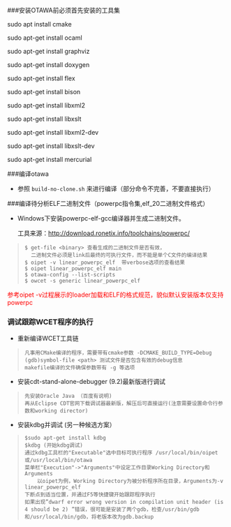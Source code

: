 ###安装OTAWA前必须首先安装的工具集

sudo apt install cmake

sudo apt-get install ocaml

sudo apt-get install graphviz

sudo apt-get install doxygen

sudo apt-get install flex

sudo apt-get install bison

sudo apt-get install libxml2

sudo apt-get install libxslt

sudo apt-get install libxml2-dev

sudo apt-get install libxslt-dev

sudo apt-get install mercurial 

###编译otawa

- 参照 ```build-no-clone.sh``` 来进行编译（部分命令不完善，不要直接执行）

###编译待分析ELF二进制文件（powerpc指令集,elf_20二进制文件格式）

-  Windows下安装powerpc-elf-gcc编译器并生成二进制文件。

    工具来源：http://download.ronetix.info/toolchains/powerpc/

>     $ get-file <binary> 查看生成的二进制文件是否有效，
>       二进制文件必须是link后最终的可执行文件，而不能是单个C文件的编译结果
>     $ oipet -v linear_powerpc_elf  带verbose选项的查看结果
>     $ oipet linear_powerpc_elf main
>     $ otawa-config --list-scripts
>     $ owcet -s generic linear_powerpc_elf
 
   <font color="red">参考oipet -v过程展示的loader加载和ELF的格式规范，貌似默认安装版本仅支持powerpc</font>

### 调试跟踪WCET程序的执行

- 重新编译WCET工具链
>     凡事用CMake编译的程序，需要带有cmake参数 -DCMAKE_BUILD_TYPE=Debug
>     (gdb)symbol-file <path> 测试文件是否包含有效的debug信息
>     makefile编译的文件确保参数带有 -g 等选项

- 安装cdt-stand-alone-debugger (9.2)最新版进行调试
>     先安装Oracle Java （百度有说明)
>     再从Eclipse CDT官网下载调试器最新版，解压后可直接运行(注意需要设置命令行参数和working director)

- 安装kdbg并调试 (另一种候选方案）
>     $sudo apt-get install kdbg
>     $kdbg (开始kdbg调试)
>     通过kdbg工具栏的"Executable"选中目标可执行程序 /usr/local/bin/oipet或/usr/local/bin/otawa
>     菜单栏"Execution"->"Arguments"中设定工作目录Working Directory和Arguments
>         以oipet为例，Working Directory为被分析程序所在目录，Arguments为-v linear_powerpc_elf
>     下断点到适当位置，并通过F5等快捷键开始跟踪程序执行
>     如果出现”dwarf error wrong version in compilation unit header (is 4 should be 2) ”错误，很可能是安装了两个gdb，检查/usr/bin/gdb和/usr/local/bin/gdb，将老版本改为gdb.backup


 